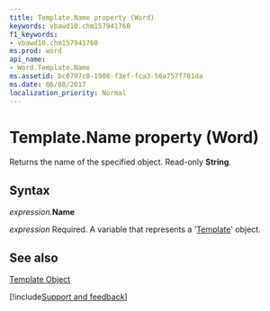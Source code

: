 ```yaml
---
title: Template.Name property (Word)
keywords: vbawd10.chm157941760
f1_keywords:
- vbawd10.chm157941760
ms.prod: word
api_name:
- Word.Template.Name
ms.assetid: bc0797c0-1908-f3ef-fca3-56a757f701da
ms.date: 06/08/2017
localization_priority: Normal
---
```



# Template.Name property (Word)

Returns the name of the specified object. Read-only  **String**.


## Syntax

_expression_.**Name**

_expression_ Required. A variable that represents a '[Template](Word.Template.md)' object.


## See also


[Template Object](Word.Template.md)

[!include[Support and feedback](~/includes/feedback-boilerplate.md)]